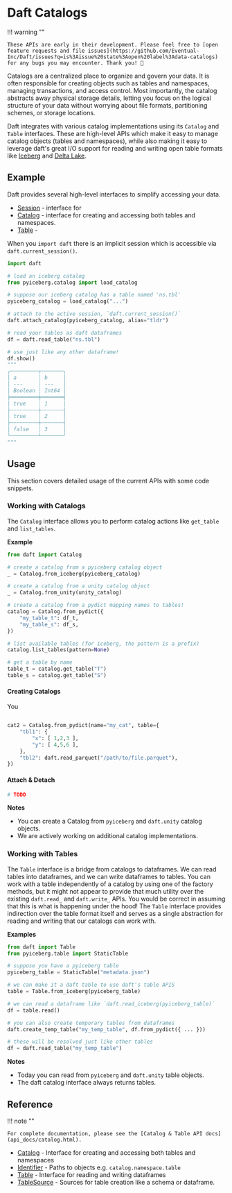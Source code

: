 # Daft Catalogs

!!! warning ""

    These APIs are early in their development. Please feel free to [open feature requests and file issues](https://github.com/Eventual-Inc/Daft/issues?q=is%3Aissue%20state%3Aopen%20label%3Adata-catalogs) for any bugs you may encounter. Thank you! 🤘

Catalogs are a centralized place to organize and govern your data. It is often responsible for creating objects such as tables and namespaces, managing transactions, and access control. Most importantly, the catalog abstracts away physical storage details, letting you focus on the logical structure of your data without worrying about file formats, partitioning schemes, or storage locations.

Daft integrates with various catalog implementations using its `Catalog` and `Table` interfaces. These are high-level APIs which make it easy to manage catalog objects (tables and namespaces), while also making it easy to leverage daft's great I/O support for reading and writing open table formats like [Iceberg](integrations/iceberg.md) and [Delta Lake](integrations/delta_lake.md).

## Example

Daft provides several high-level interfaces to simplify accessing your data.

* [Session]() - interface for
* [Catalog](api_docs/catalog.html) - interface for creating and accessing both tables and namespaces.
* [Table](api_docs/catalog.html#daft.Table) -

When you `import daft` there is an implicit session which is accessible via `daft.current_session()`.

```python
import daft

# load an iceberg catalog
from pyiceberg.catalog import load_catalog

# suppose our iceberg catalog has a table named 'ns.tbl'
pyiceberg_catalog = load_catalog("...")

# attach to the active session, `daft.current_session()`
daft.attach_catalog(pyiceberg_catalog, alias="tldr")

# read your tables as daft dataframes
df = daft.read_table("ns.tbl")

# use just like any other dataframe!
df.show()
"""
╭─────────┬───────╮
│ a       ┆ b     │
│ ---     ┆ ---   │
│ Boolean ┆ Int64 │
╞═════════╪═══════╡
│ true    ┆ 1     │
├╌╌╌╌╌╌╌╌╌┼╌╌╌╌╌╌╌┤
│ true    ┆ 2     │
├╌╌╌╌╌╌╌╌╌┼╌╌╌╌╌╌╌┤
│ false   ┆ 3     │
╰─────────┴───────╯
"""
```

## Usage

This section covers detailed usage of the current APIs with some code snippets.

### Working with Catalogs

The `Catalog` interface allows you to perform catalog actions like `get_table` and `list_tables`.

**Example**

```python
from daft import Catalog

# create a catalog from a pyiceberg catalog object
_ = Catalog.from_iceberg(pyiceberg_catalog)

# create a catalog from a unity catalog object
_ = Catalog.from_unity(unity_catalog)

# create a catalog from a pydict mapping names to tables!
catalog = Catalog.from_pydict({
    "my_table_t": df_t,
    "my_table_s": df_s,
})

# list available tables (for iceberg, the pattern is a prefix)
catalog.list_tables(pattern=None)

# get a table by name
table_t = catalog.get_table("T")
table_s = catalog.get_table("S")
```

#### Creating Catalogs

You

```python

cat2 = Catalog.from_pydict(name="my_cat", table={
    "tbl1": {
        "x": [ 1,2,3 ],
        "y": [ 4,5,6 ],
    },
    "tbl2": daft.read_parquet("/path/to/file.parquet"),
})
```

#### Attach & Detach

```python
# TODO
```

**Notes**

* You can create a Catalog from `pyiceberg` and `daft.unity` catalog objects.
* We are actively working on additional catalog implementations.

### Working with Tables

The `Table` interface is a bridge from catalogs to dataframes. We can read tables into dataframes, and we can write dataframes to tables. You can work with a table independently of a catalog by using one of the factory methods, but it might not appear to provide that much utility over the existing `daft.read_` and `daft.write_` APIs. You would be correct in assuming that this is what is happening under the hood! The `Table` interface provides indirection over the table format itself and serves as a single abstraction for reading and writing that our catalogs can work with.

**Examples**

```python
from daft import Table
from pyiceberg.table import StaticTable

# suppose you have a pyiceberg table
pyiceberg_table = StaticTable("metadata.json")

# we can make it a daft table to use daft's table APIS
table = Table.from_iceberg(pyiceberg_table)

# we can read a dataframe like `daft.read_iceberg(pyiceberg_table)`
df = table.read()

# you can also create temporary tables from dataframes
daft.create_temp_table("my_temp_table", df.from_pydict({ ... }))

# these will be resolved just like other tables
df = daft.read_table("my_temp_table")
```

**Notes**

* Today you can read from `pyiceberg` and `daft.unity` table objects.
* The daft catalog interface always returns tables.



## Reference

!!! note ""

    For complete documentation, please see the [Catalog & Table API docs](api_docs/catalog.html).

* [Catalog](api_docs/catalog.html) - Interface for creating and accessing both tables and namespaces
* [Identifier](api_docs/catalog.html#daft.Identifier) - Paths to objects e.g. `catalog.namespace.table`
* [Table](api_docs/catalog.html#daft.Table) - Interface for reading and writing dataframes
* [TableSource](api_docs/catalog.html#daft.TableSource) - Sources for table creation like a schema or dataframe.
